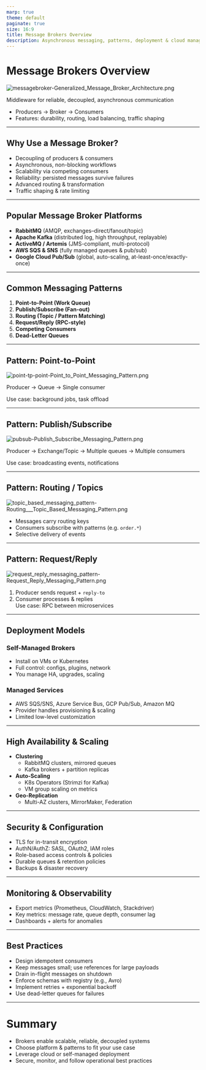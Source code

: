 ```yaml
---
marp: true
theme: default
paginate: true
size: 16:9
title: Message Brokers Overview
description: Asynchronous messaging, patterns, deployment & cloud management
---
```


# Message Brokers Overview

![messagebroker-Generalized_Message_Broker_Architecture.png](messagebroker-Generalized_Message_Broker_Architecture.png)

Middleware for reliable, decoupled, asynchronous communication  

* Producers → Broker → Consumers  
* Features: durability, routing, load balancing, traffic shaping


---

## Why Use a Message Broker?

- Decoupling of producers & consumers
- Asynchronous, non-blocking workflows
- Scalability via competing consumers
- Reliability: persisted messages survive failures
- Advanced routing & transformation
- Traffic shaping & rate limiting

---

## Popular Message Broker Platforms

- **RabbitMQ** (AMQP, exchanges–direct/fanout/topic)
- **Apache Kafka** (distributed log, high throughput, replayable)
- **ActiveMQ / Artemis** (JMS-compliant, multi-protocol)
- **AWS SQS & SNS** (fully managed queues & pub/sub)
- **Google Cloud Pub/Sub** (global, auto-scaling, at-least-once/exactly-once)

---

## Common Messaging Patterns

1. **Point-to-Point (Work Queue)**
2. **Publish/Subscribe (Fan-out)**
3. **Routing (Topic / Pattern Matching)**
4. **Request/Reply (RPC-style)**
5. **Competing Consumers**
6. **Dead-Letter Queues**

---

## Pattern: Point-to-Point

![point-tp-point-Point_to_Point_Messaging_Pattern.png](point-tp-point-Point_to_Point_Messaging_Pattern.png)

Producer → Queue → Single consumer  

Use case: background jobs, task offload

---

## Pattern: Publish/Subscribe

![pubsub-Publish_Subscribe_Messaging_Pattern.png](pubsub-Publish_Subscribe_Messaging_Pattern.png)

Producer → Exchange/Topic → Multiple queues → Multiple consumers  

Use case: broadcasting events, notifications

---

## Pattern: Routing / Topics

![topic_based_messaging_pattern-Routing___Topic_Based_Messaging_Pattern.png](topic_based_messaging_pattern-Routing___Topic_Based_Messaging_Pattern.png)

- Messages carry routing keys
- Consumers subscribe with patterns (e.g. `order.*`)
- Selective delivery of events

---

## Pattern: Request/Reply

![request_reply_messaging_pattern-Request_Reply_Messaging_Pattern.png](request_reply_messaging_pattern-Request_Reply_Messaging_Pattern.png)

1. Producer sends request + `reply-to`
2. Consumer processes & replies  
   Use case: RPC between microservices

---

## Deployment Models

### Self-Managed Brokers

- Install on VMs or Kubernetes
- Full control: configs, plugins, network
- You manage HA, upgrades, scaling

### Managed Services

- AWS SQS/SNS, Azure Service Bus, GCP Pub/Sub, Amazon MQ
- Provider handles provisioning & scaling
- Limited low-level customization

---

## High Availability & Scaling

- **Clustering**
    - RabbitMQ clusters, mirrored queues
    - Kafka brokers + partition replicas
- **Auto-Scaling**
    - K8s Operators (Strimzi for Kafka)
    - VM group scaling on metrics
- **Geo-Replication**
    - Multi-AZ clusters, MirrorMaker, Federation

---

## Security & Configuration

- TLS for in-transit encryption
- AuthN/AuthZ: SASL, OAuth2, IAM roles
- Role-based access controls & policies
- Durable queues & retention policies
- Backups & disaster recovery

---

## Monitoring & Observability

- Export metrics (Prometheus, CloudWatch, Stackdriver)
- Key metrics: message rate, queue depth, consumer lag
- Dashboards + alerts for anomalies

---

## Best Practices

- Design idempotent consumers
- Keep messages small; use references for large payloads
- Drain in-flight messages on shutdown
- Enforce schemas with registry (e.g., Avro)
- Implement retries + exponential backoff
- Use dead-letter queues for failures

---

# Summary

- Brokers enable scalable, reliable, decoupled systems
- Choose platform & patterns to fit your use case
- Leverage cloud or self-managed deployment
- Secure, monitor, and follow operational best practices